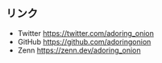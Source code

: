## リンク

- Twitter https://twitter.com/adoring_onion
- GitHub https://github.com/adoringonion
- Zenn https://zenn.dev/adoring_onion

